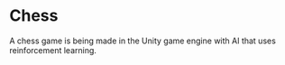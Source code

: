 # Chess
A chess game is being made in the Unity game engine with AI that uses reinforcement learning.
